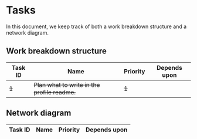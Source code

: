 # Tasks

In this document, we keep track of both a work breakdown structure and a network diagram.

## Work breakdown structure

| Task ID | Name                                          | Priority | Depends upon |
| ------- | --------------------------------------------- | -------- | ------------ |
| ~~1~~   | ~~Plan what to write in the profile readme.~~ | ~~1~~    |              |

## Network diagram

| Task ID | Name | Priority | Depends upon |
| ------- | ---- | -------- | ------------ |
